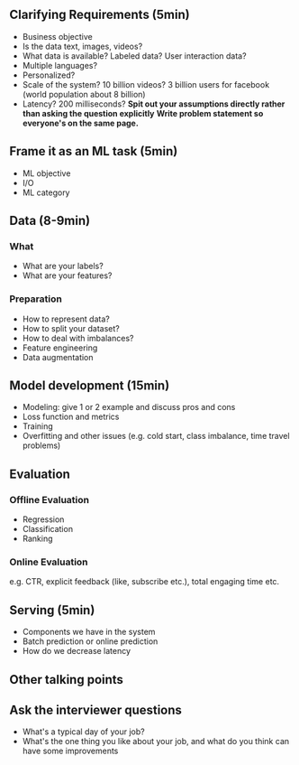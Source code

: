 ## Clarifying Requirements (5min)
- Business objective
- Is the data text, images, videos?
- What data is available? Labeled data? User interaction data?
- Multiple languages?
- Personalized?
- Scale of the system? 10 billion videos? 3 billion users for facebook (world population about 8 billion)
- Latency? 200 milliseconds?
**Spit out your assumptions directly rather than asking the question explicitly**
**Write problem statement so everyone's on the same page.**
## Frame it as an ML task (5min)
- ML objective
- I/O
- ML category
## Data (8-9min)
### What
- What are your labels?
- What are your features?
### Preparation
- How to represent data?
- How to split your dataset?
- How to deal with imbalances?
- Feature engineering
- Data augmentation
## Model development (15min)
- Modeling: give 1 or 2 example and discuss pros and cons
- Loss function and metrics
- Training
- Overfitting and other issues (e.g. cold start, class imbalance, time travel problems)
## Evaluation
### Offline Evaluation
- Regression
- Classification
- Ranking
### Online Evaluation
e.g. CTR, explicit feedback (like, subscribe etc.), total engaging time etc.
## Serving (5min)
- Components we have in the system
- Batch prediction or online prediction
- How do we decrease latency
## Other talking points
## Ask the interviewer questions
- What's a typical day of your job?
- What's the one thing you like about your job, and what do you think can have some improvements